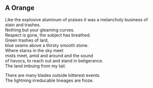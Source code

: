 A Orange
--------
Like the explosive aluminum of praises it was a melancholy business of stain and trashes.  
Nothing but your gleaming curves.  
Respect is gone, the subject has breathed.  
Green trashes of lard,  
blue seams above a thirsty smooth stone.  
Where starss in the sky meet  
mists meet, amid and around and the sound  
of havocs, to reach out and stand in beligerance.  
The land imbuing from my tail.  
  
There are many blades outside bitterest events.  
The lightning irreducable lineages are froze.  
